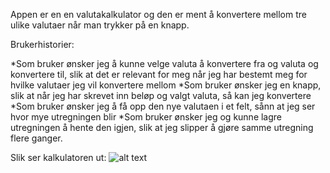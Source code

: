 Appen er en en valutakalkulator og den er ment å konvertere mellom tre ulike valutaer når man trykker på en knapp.

Brukerhistorier:

*Som bruker ønsker jeg å kunne velge valuta å konvertere fra og valuta og konvertere til, slik at det er relevant for meg når jeg har bestemt meg for hvilke valutaer jeg vil konvertere mellom
*Som bruker ønsker jeg en knapp, slik at når jeg har skrevet inn beløp og valgt valuta, så kan jeg konvertere
*Som bruker ønsker jeg å få opp den nye valutaen i et felt, sånn at jeg ser hvor mye utregningen blir
*Som bruker ønsker jeg og kunne lagre utregningen å hente den igjen, slik at jeg slipper å gjøre samme utregning flere ganger.

Slik ser kalkulatoren ut:
![alt text](https://scontent-arn2-1.xx.fbcdn.net/v/t1.15752-9/69760706_2364887796930332_4509731135567167488_n.png?_nc_cat=101&_nc_oc=AQmT-xczz9DJjRYcKGX-0lvvJkTdnCGlL1ANvyqG2v52xDtCu1X1szSOlfoPmNkbjSVni2GWHii6CjL3TnhGm8zH&_nc_ht=scontent-arn2-1.xx&oh=fbbcf4fca08e5ffd5273c0c8c4887880&oe=5E072927)